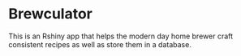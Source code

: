# Brewculator
This is an Rshiny app that helps the modern day home brewer craft consistent recipes as well as store them in a database.
